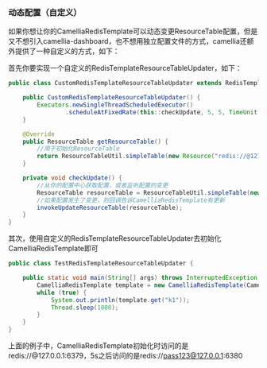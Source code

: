 
### 动态配置（自定义）
如果你想让你的CamelliaRedisTemplate可以动态变更ResourceTable配置，但是又不想引入camellia-dashboard，也不想用独立配置文件的方式，camellia还额外提供了一种自定义的方式，如下：

首先你要实现一个自定义的RedisTemplateResourceTableUpdater，如下：
```java
public class CustomRedisTemplateResourceTableUpdater extends RedisTemplateResourceTableUpdater {

    public CustomRedisTemplateResourceTableUpdater() {
        Executors.newSingleThreadScheduledExecutor()
                .scheduleAtFixedRate(this::checkUpdate, 5, 5, TimeUnit.SECONDS);
    }

    @Override
    public ResourceTable getResourceTable() {
        //用于初始化ResourceTable
        return ResourceTableUtil.simpleTable(new Resource("redis://@127.0.0.1:6379"));
    }

    private void checkUpdate() {
        //从你的配置中心获取配置，或者监听配置的变更
        ResourceTable resourceTable = ResourceTableUtil.simpleTable(new Resource("redis://pass123@127.0.0.1:6380"));
        //如果配置发生了变更，则回调告诉CamelliaRedisTemplate有更新
        invokeUpdateResourceTable(resourceTable);
    }
}
```

其次，使用自定义的RedisTemplateResourceTableUpdater去初始化CamelliaRedisTemplate即可
```java
public class TestRedisTemplateResourceTableUpdater {

    public static void main(String[] args) throws InterruptedException {
        CamelliaRedisTemplate template = new CamelliaRedisTemplate(CamelliaRedisEnv.defaultRedisEnv(), new CustomRedisTemplateResourceTableUpdater());
        while (true) {
            System.out.println(template.get("k1"));
            Thread.sleep(1000);
        }
    }
}

```

上面的例子中，CamelliaRedisTemplate初始化时访问的是redis://@127.0.0.1:6379，5s之后访问的是redis://pass123@127.0.0.1:6380
